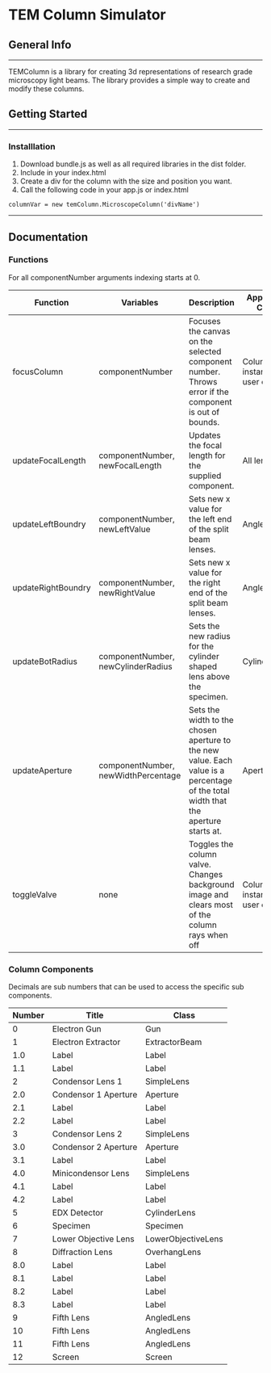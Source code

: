 # TEM Column Simulator

## General Info
---

TEMColumn is a library for creating 3d representations of research grade microscopy light beams.  The library provides a simple way to create and modify these columns. 

## Getting Started
---

### Installlation
1. Download bundle.js as well as all required libraries in the dist folder.  
2. Include in your index.html
3. Create a div for the column with the size and position you want.
4. Call the following code in your app.js or index.html 

`columnVar = new temColumn.MicroscopeColumn('divName')`

---
## Documentation

### Functions

For all componentNumber arguments indexing starts at 0.

|Function|Variables|Description|Applicable Class|
---------|---------|-----------|----------------|
|focusColumn | componentNumber | Focuses the canvas on the selected component number. Throws error if the component is out of bounds.|Column instance the user creates|
|updateFocalLength | componentNumber, newFocalLength | Updates the focal length for the supplied component.|All lenses|
|updateLeftBoundry | componentNumber, newLeftValue | Sets new x value for the left end of the split beam lenses.|AngledLens|
|updateRightBoundry | componentNumber, newRightValue | Sets new x value for the right end of the split beam lenses.|AngledLens|
|updateBotRadius | componentNumber, newCylinderRadius| Sets the new radius for the cylinder shaped lens above the specimen.|CylinderLens|
|updateAperture | componentNumber, newWidthPercentage | Sets the width to the chosen aperture to the new value.  Each value is a percentage of the total width that the aperture starts at.|Aperture|
|toggleValve|none|Toggles the column valve.  Changes background image and clears most of the column rays when off|Column instance the user creates|

### Column Components

Decimals are sub numbers that can be used to access the specific sub components.

|Number|Title|Class|
|------|-----|----|
|0|Electron Gun|Gun|
|1|Electron Extractor|ExtractorBeam|
|1.0|Label|Label|
|1.1|Label|Label|
|2|Condensor Lens 1|SimpleLens|
|2.0|Condensor 1 Aperture|Aperture|
|2.1|Label|Label|
|2.2|Label|Label|
|3|Condensor Lens 2|SimpleLens|
|3.0|Condensor 2 Aperture|Aperture|
|3.1|Label|Label|
|4.0|Minicondensor Lens|SimpleLens|
|4.1|Label|Label|
|4.2|Label|Label|
|5|EDX Detector|CylinderLens|
|6|Specimen|Specimen|
|7|Lower Objective Lens|LowerObjectiveLens|
|8|Diffraction Lens|OverhangLens|
|8.0|Label|Label|
|8.1|Label|Label|
|8.2|Label|Label|
|8.3|Label|Label|
|9|Fifth Lens|AngledLens|
|10|Fifth Lens|AngledLens|
|11|Fifth Lens|AngledLens|
|12|Screen|Screen|

